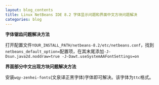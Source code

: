 ```yaml
---
layout: blog_contents
title: Linux NetBeans IDE 8.2 字体显示问题和界面中文方块问题解决
categories: blog
---
```


__字体锯齿问题解决方法__  

打开配置文件`YOUR_INSTALL_PATH/netbeans-8.2/etc/netbeans.conf`，找到`netbeans_default_option=`配置项，在其末尾添加`-J-Dsun.java2d.noddraw=true -J-Dawt.useSystemAAFontSettings=on`

__界面部分中文出现方块问题解决方法__

安装`wqy-zenhei-fonts`(文泉译正黑字体)字体即可解决。该字体为`ttc`格式。

